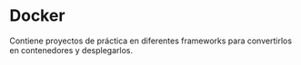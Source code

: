 # Docker

Contiene proyectos de práctica en diferentes frameworks para convertirlos en contenedores y desplegarlos.
